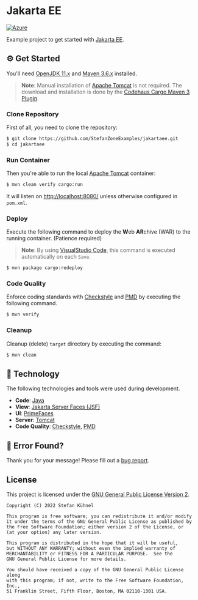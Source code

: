 # Jakarta EE

[![Azure](../../actions/workflows/azure.yml/badge.svg)](../../actions/workflows/azure.yml)

Example project to get started with [Jakarta EE](https://jakarta.ee).

## ⚙️ Get Started

You'll need [OpenJDK 11.x](https://www.oracle.com/java/technologies/javase/jdk11-archive-downloads.html) and [Maven 3.6.x](https://maven.apache.org) installed.

> **Note**: Manual installation of [Apache Tomcat](https://tomcat.apache.org) is not required. The download and installation is done by the [Codehaus Cargo Maven 3 Plugin](https://codehaus-cargo.github.io/cargo/Maven+3+Plugin.html).

### Clone Repository

First of all, you need to clone the repository:

```bash
$ git clone https://github.com/StefanZoneExamples/jakartaee.git
$ cd jakartaee
```

### Run Container

Then you're able to run the local [Apache Tomcat](https://tomcat.apache.org) container:

```bash
$ mvn clean verify cargo:run
```

It will listen on [http://localhost:8080/](http://localhost:8080/) unless otherwise configured in `pom.xml`.

### Deploy

Execute the following command to deploy the **W**eb **AR**chive (WAR) to the running container. (Patience required)

> **Note**: By using [VisualStudio Code](https://code.visualstudio.com), this command is executed automatically on each `Save`.

```bash
$ mvn package cargo:redeploy
```

### Code Quality

Enforce coding standards with [Checkstyle](https://checkstyle.org) and [PMD](https://pmd.github.io) by executing the following command.

```bash
$ mvn verify
```

### Cleanup

Cleanup (delete) `target` directory by executing the command:

```bash
$ mvn clean
```

## 🔨 Technology

The following technologies and tools were used during development.

- **Code**: [Java](https://www.java.com)
- **View**: [Jakarta Server Faces (JSF)](https://jakarta.ee/specifications/faces/)
- **UI**: [PrimeFaces](https://primefaces.org)
- **Server**: [Tomcat](https://tomcat.apache.org)
- **Code Quality**: [Checkstyle](https://checkstyle.org), [PMD](https://pmd.github.io)

## 👷‍ Error Found?

Thank you for your message! Please fill out a [bug report](../../issues/new?assignees=&labels=&template=bug_report.md&title=).

## License

This project is licensed under the [GNU General Public License Version 2](https://www.gnu.org/licenses/old-licenses/gpl-2.0.txt).

```
Copyright (C) 2022 Stefan Kühnel

This program is free software; you can redistribute it and/or modify
it under the terms of the GNU General Public License as published by
the Free Software Foundation; either version 2 of the License, or
(at your option) any later version.

This program is distributed in the hope that it will be useful,
but WITHOUT ANY WARRANTY; without even the implied warranty of
MERCHANTABILITY or FITNESS FOR A PARTICULAR PURPOSE.  See the
GNU General Public License for more details.

You should have received a copy of the GNU General Public License along
with this program; if not, write to the Free Software Foundation, Inc.,
51 Franklin Street, Fifth Floor, Boston, MA 02110-1301 USA.
```
